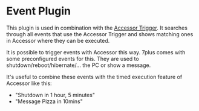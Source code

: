 # Event Plugin #
This plugin is used in combination with the [Accessor Trigger](docsTriggersAccessorTrigger.md). It searches through all events that use the Accessor Trigger and shows matching ones in Accessor where they can be executed.

It is possible to trigger events with Accessor this way. 7plus comes with some preconfigured events for this. They are used to shutdown/reboot/hibernate/... the PC or show a message.

It's useful to combine these events with the timed execution feature of Accessor like this:
  * "Shutdown in 1 hour, 5 minutes"
  * "Message Pizza in 10mins"